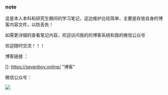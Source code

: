 

### note

这是本人本科和研究生期间的学习笔记，这边维护比较简单，主要是存放自身的博客内容文件，以防丢失！



如需更详细的查看笔记内容，欢迎访问我的的博客系统和我的微信公众号



欢迎随时交流！！！



博客链接 ：

[]: https://sevenboy.online/	"博客"



微信公众号：

![](https://cdn.jsdelivr.net/gh/xiewende/blog_img/20210828/%E5%BE%AE%E4%BF%A1%E5%85%AC%E4%BC%97%E5%8F%B7.jpg)
